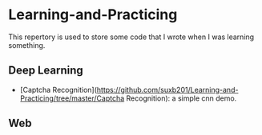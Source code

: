 # Learning-and-Practicing

This repertory is used to store some code that I wrote when I was learning something.

## Deep Learning

- [Captcha Recognition](https://github.com/suxb201/Learning-and-Practicing/tree/master/Captcha Recognition): a simple cnn demo.

## Web
